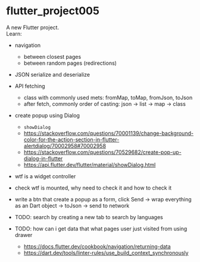 # flutter_project005

A new Flutter project.  
Learn:

- navigation
  - between closest pages
  - between random pages (redirections)
- JSON serialize and deserialize
- API fetching
  - class with commonly used mets: fromMap, toMap, fromJson, toJson
  - after fetch, commonly order of casting: json -> list -> map -> class
- create popup using Dialog
  - `showDialog`
  - <https://stackoverflow.com/questions/70001139/change-background-color-for-the-action-section-in-flutter-alertdialog/70002958#70002958>
  - <https://stackoverflow.com/questions/70529682/create-pop-up-dialog-in-flutter>
  - <https://api.flutter.dev/flutter/material/showDialog.html>

- wtf is a widget controller
- check wtf is mounted, why need to check it and how to check it
- write a btn that create a popup as a form, click Send -> wrap everything as an Dart object -> toJson -> send to network

- TODO: search by creating a new tab to search by languages
- TODO: how can i get data that what pages user just visited from using drawer
  - <https://docs.flutter.dev/cookbook/navigation/returning-data>
  - <https://dart.dev/tools/linter-rules/use_build_context_synchronously>
